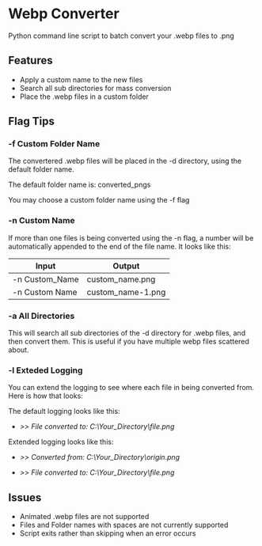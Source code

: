 # Webp Converter
Python command line script to batch convert your .webp files to .png

## Features
- Apply a custom name to the new files
- Search all sub directories for mass conversion
- Place the .webp files in a custom folder

## Flag Tips
### -f Custom Folder Name

The convertered .webp files will be placed in the -d directory, using the default folder name. 

The default folder name is: converted_pngs

You may choose a custom folder name using the -f flag

### -n Custom Name

If more than one files is being converted using the -n flag, a number will be automatically appended to the end of the file name. It looks like this:

Input  | Output
------------- | -------------
-n Custom_Name  | custom_name.png
-n Custom Name  | custom_name-1.png

### -a All Directories
This will search all sub directories of the -d directory for .webp files, and then convert them. This is useful if you have multiple webp files scattered about.

### -l Exteded Logging
You can extend the logging to see where each file in being converted from. Here is how that looks:

The default logging looks like this:

- _>> File converted to: C:\Your_Directory\file.png_

Extended logging looks like this:

- _>> Converted from: C:\Your_Directory\origin.png_

- _>> File converted to: C:\Your_Directory\file.png_ 


## Issues
- Animated .webp files are not supported
- Files and Folder names with spaces are not currently supported
- Script exits rather than skipping when an error occurs
